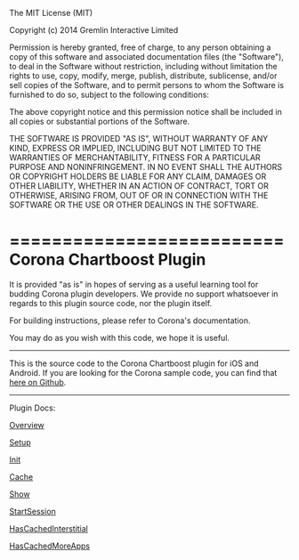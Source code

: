 The MIT License (MIT)

Copyright (c) 2014 Gremlin Interactive Limited

Permission is hereby granted, free of charge, to any person obtaining a copy
of this software and associated documentation files (the "Software"), to deal
in the Software without restriction, including without limitation the rights
to use, copy, modify, merge, publish, distribute, sublicense, and/or sell
copies of the Software, and to permit persons to whom the Software is
furnished to do so, subject to the following conditions:

The above copyright notice and this permission notice shall be included in
all copies or substantial portions of the Software.

THE SOFTWARE IS PROVIDED "AS IS", WITHOUT WARRANTY OF ANY KIND, EXPRESS OR
IMPLIED, INCLUDING BUT NOT LIMITED TO THE WARRANTIES OF MERCHANTABILITY,
FITNESS FOR A PARTICULAR PURPOSE AND NONINFRINGEMENT. IN NO EVENT SHALL THE
AUTHORS OR COPYRIGHT HOLDERS BE LIABLE FOR ANY CLAIM, DAMAGES OR OTHER
LIABILITY, WHETHER IN AN ACTION OF CONTRACT, TORT OR OTHERWISE, ARISING FROM,
OUT OF OR IN CONNECTION WITH THE SOFTWARE OR THE USE OR OTHER DEALINGS IN
THE SOFTWARE.

==========================
Corona Chartboost Plugin
==========================

It is provided "as is" in hopes of serving as a useful learning tool for budding Corona plugin developers.
We provide no support whatsoever in regards to this plugin source code, nor the plugin itself.

For building instructions, please refer to Corona's documentation. 

You may do as you wish with this code, we hope it is useful.

-----------------------------

This is the source code to the Corona Chartboost plugin for iOS and Android. If you are looking for the Corona sample code, you can find that [here on Github](https://github.com/GremlinInteractive/plugins_sample_chartboost).

-----------------------------

Plugin Docs:

[Overview](https://github.com/GremlinInteractive/CoronaChartboostPlugin/tree/master/docs/overview.markdown)

[Setup](https://github.com/GremlinInteractive/CoronaChartboostPlugin/tree/master/docs/setup.markdown)

[Init](https://github.com/GremlinInteractive/CoronaChartboostPlugin/tree/master/docs/init.markdown)

[Cache](https://github.com/GremlinInteractive/CoronaChartboostPlugin/tree/master/docs/cache.markdown)

[Show](https://github.com/GremlinInteractive/CoronaChartboostPlugin/tree/master/docs/show.markdown)

[StartSession](https://github.com/GremlinInteractive/CoronaChartboostPlugin/tree/master/docs/startSession.markdown)

[HasCachedInterstitial](https://github.com/GremlinInteractive/CoronaChartboostPlugin/tree/master/docs/hasCachedInterstitial.markdown)

[HasCachedMoreApps](https://github.com/GremlinInteractive/CoronaChartboostPlugin/tree/master/docs/hasCachedMoreApps.markdown)

